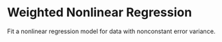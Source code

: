 # **Weighted Nonlinear Regression**

Fit a nonlinear regression model for data with nonconstant error variance.
